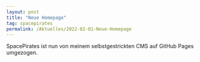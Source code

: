 ```yaml
---
layout: post
title: "Neue Homepage"
tag: spacepirates
permalink: /Aktuelles/2022-02-01-Neue-Homepage
---
```


SpacePirates ist nun von meinem selbstgestrickten CMS auf GitHub Pages umgezogen.
